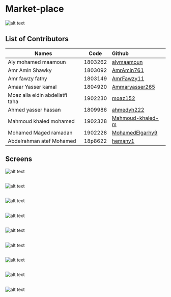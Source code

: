 # Market-place

![alt text](https://github.com/AmrAmin761/Market-place/blob/main/Cover.gif)

## List of Contributors
| Names    |      Code     |    Github  |
|----------|:-------------:|:-------------|
| Aly mohamed maamoun |  1803262 | [alymaamoun](https://github.com/alymaamoun)     |
| Amr Amin Shawky |   1803092  | [AmrAmin761](https://github.com/AmrAmin761)   |
| Amr fawzy fathy  | 1803149 | [AmrFawzy11](https://github.com/AmrFawzy11) |
| Amaar Yasser kamal |  1804920 | [Ammaryasser265](https://github.com/Ammaryasser265)     |
| Moaz alla eldin abdellatfi taha |   1902230  | [moaz152](https://github.com/moaz152)   |
| Ahmed yasser hassan  | 1809986 | [ahmedyh222](https://github.com/ahmedyh222) |
| Mahmoud khaled mohamed |  1902328 | [Mahmoud-khaled-m](https://github.com/Mahmoud-khaled-m)     |
| Mohamed Maged ramadan |   1902228  | [MohamedElgarhy9](https://github.com/MohamedElgarhy9)   |
| Abdelrahman atef Mohamed  |   18p8622  | [hemany1](https://github.com/hemany1)   |


## Screens

![alt text](https://github.com/AmrAmin761/Market-place/blob/main/Screens/Screen1.png)
##
![alt text](https://github.com/AmrAmin761/Market-place/blob/main/Screens/Screen2.png)
##
![alt text](https://github.com/AmrAmin761/Market-place/blob/main/Screens/Screen3.png)
##
![alt text](https://github.com/AmrAmin761/Market-place/blob/main/Screens/Screen4.png)
##
![alt text](https://github.com/AmrAmin761/Market-place/blob/main/Screens/Screen5.png)
##
![alt text](https://github.com/AmrAmin761/Market-place/blob/main/Screens/Screen6.png)
##
![alt text](https://github.com/AmrAmin761/Market-place/blob/main/Screens/Screen7.png)
##
![alt text](https://github.com/AmrAmin761/Market-place/blob/main/Screens/Screen8.png)
##
![alt text](https://github.com/AmrAmin761/Market-place/blob/main/Screens/Screen9.png)

